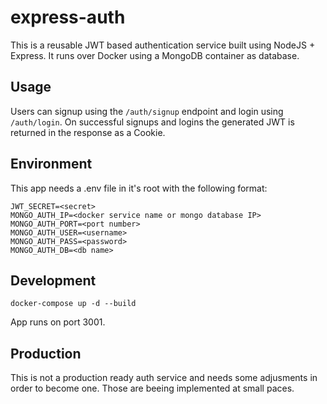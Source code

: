 # express-auth

This is a reusable JWT based authentication service built using NodeJS + Express. It runs over Docker using a MongoDB container as database.

## Usage

Users can signup using the `/auth/signup` endpoint and login using `/auth/login`. On successful signups and logins the generated JWT is returned in the response as a Cookie. 

## Environment

This app needs a .env file in it's root with the following format:

```
JWT_SECRET=<secret>
MONGO_AUTH_IP=<docker service name or mongo database IP>
MONGO_AUTH_PORT=<port number>
MONGO_AUTH_USER=<username>
MONGO_AUTH_PASS=<password>
MONGO_AUTH_DB=<db name>
```

## Development

```
docker-compose up -d --build
```

App runs on port 3001.

## Production

This is not a production ready auth service and needs some adjusments in order to become one. Those are beeing implemented at small paces.